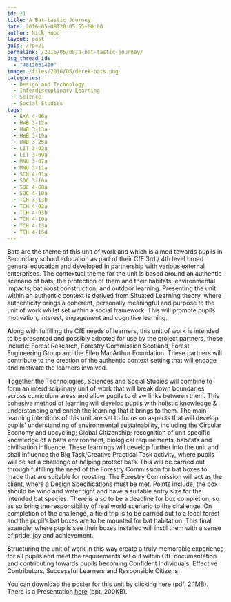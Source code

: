 ```yaml
---
id: 21
title: A Bat-tastic Journey
date: 2016-05-08T20:05:55+00:00
author: Nick Hood
layout: post
guid: /?p=21
permalink: /2016/05/08/a-bat-tastic-journey/
dsq_thread_id:
  - "4812051490"
image: /files/2016/05/derek-bats.png
categories:
  - Design and Technology
  - Interdisciplinary Learning
  - Science
  - Social Studies
tags:
  - EXA 4-06a
  - HWB 3-12a
  - HWB 3-13a
  - HWB 3-19a
  - HWB 3-25a
  - LIT 3-02a
  - LIT 3-09a
  - MNU 3-07a
  - MNU 3-11a
  - SCN 4-01a
  - SOC 3-10a
  - SOC 4-08a
  - SOC 4-10a
  - TCH 3-13b
  - TCH 4-02a
  - TCH 4-03b
  - TCH 4-10a
  - TCH 4-13a
  - TCH 4-15d
---
```

<strong>B</strong>ats are the theme of this unit of work and which is aimed towards pupils in Secondary school education as part of their CfE 3rd / 4th level broad general education and developed in partnership with various external enterprises. The contextual theme for the unit is based around an authentic scenario of bats; the protection of them and their habitats; environmental impacts; bat roost construction; and outdoor learning.
Presenting the unit within an authentic context is derived from Situated Learning theory, where authenticity brings a coherent, personally meaningful and purpose to the unit of work whilst set within a social framework. This will promote pupils motivation, interest, engagement and cognitive learning.<!--more-->

<strong>A</strong>long with fulfilling the CfE needs of learners, this unit of work is intended to be presented and possibly adopted for use by the
project partners, these include: Forest Research, Forestry Commission Scotland, Forest Engineering Group and the Ellen MacArthur Foundation. These partners will contribute to the creation of the authentic context setting that will engage and motivate the learners involved.

<strong>T</strong>ogether the Technologies, Sciences and Social Studies will combine to form an interdisciplinary unit of work that will break down boundaries across curriculum areas and allow pupils to draw links between them. This cohesive method of learning will develop pupils with holistic knowledge &amp; understanding and enrich the learning that it brings to them. The main learning intentions of this unit are set to focus on aspects that will develop pupils' understanding of environmental sustainability, including the Circular Economy and upcycling; Global Citizenship; recognition of unit specific knowledge of a bat’s environment, biological requirements, habitats and civilisation influence. These learnings will develop further into the unit and shall influence the Big Task/Creative Practical Task activity, where pupils will be set a challenge of helping protect bats. This will be carried out through fulfilling the need of the Forestry Commission for bat boxes to made that are suitable for roosting. The Forestry Commission will act as the client, where a Design Specifications must be met. Points include, the box should be wind and water tight and have a suitable entry size for the intended bat species. There is also to be a deadline for box completion, so as so bring the responsibility of real world scenario to the challenge. On completion of the challenge, a field trip is to be carried out to a local forest and the pupil’s bat boxes are to be mounted for bat habitation. This final example, where pupils see their boxes installed will instil them with a sense of pride, joy and achievement.

<strong>S</strong>tructuring the unit of work in this way create a truly memorable experience for all pupils and meet the requirements set out within
CfE documentation and contributing towards pupils becoming Confident Individuals, Effective Contributors, Successful Learners and Responsible Citizens.

You can download the poster for this unit by clicking <a href="/files/2016/05/derek-bats.pdf">here</a> (pdf, 2.1MB). There is a Presentation <a href="/files/2016/05/CP2-PresentationDerek-Bats.ppt">here</a> (ppt, 200KB).
